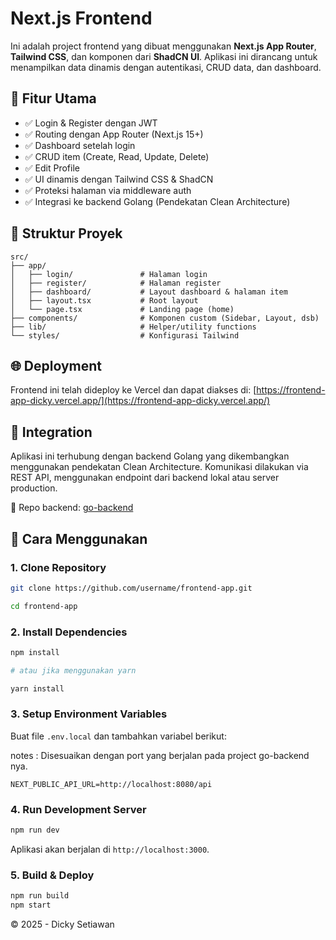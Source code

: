 # Next.js Frontend

Ini adalah project frontend yang dibuat menggunakan **Next.js App Router**, **Tailwind CSS**, dan komponen dari **ShadCN UI**. Aplikasi ini dirancang untuk menampilkan data dinamis dengan autentikasi, CRUD data, dan dashboard.

## 🔧 Fitur Utama

- ✅ Login & Register dengan JWT
- ✅ Routing dengan App Router (Next.js 15+)
- ✅ Dashboard setelah login
- ✅ CRUD item (Create, Read, Update, Delete)
- ✅ Edit Profile
- ✅ UI dinamis dengan Tailwind CSS & ShadCN
- ✅ Proteksi halaman via middleware auth
- ✅ Integrasi ke backend Golang (Pendekatan Clean Architecture)

## 🧱 Struktur Proyek

```
src/
├── app/
│   ├── login/               # Halaman login
│   ├── register/            # Halaman register
│   ├── dashboard/           # Layout dashboard & halaman item
│   ├── layout.tsx           # Root layout
│   └── page.tsx             # Landing page (home)
├── components/              # Komponen custom (Sidebar, Layout, dsb)
├── lib/                     # Helper/utility functions
└── styles/                  # Konfigurasi Tailwind
```

## 🌐 Deployment

Frontend ini telah dideploy ke Vercel dan dapat diakses di:
[https://frontend-app-dicky.vercel.app/](https://frontend-app-dicky.vercel.app/)

## 🔗 Integration

Aplikasi ini terhubung dengan backend Golang yang dikembangkan menggunakan pendekatan Clean Architecture. Komunikasi dilakukan via REST API, menggunakan endpoint dari backend lokal atau server production.

🔗 Repo backend: [go-backend](https://github.com/dickysetiawan031000/go-backend)


## 🚀 Cara Menggunakan

### 1. Clone Repository

```bash
git clone https://github.com/username/frontend-app.git

cd frontend-app 
```

### 2. Install Dependencies

```bash
npm install

# atau jika menggunakan yarn

yarn install
```

### 3. Setup Environment Variables

Buat file `.env.local` dan tambahkan variabel berikut:

notes : Disesuaikan dengan port yang berjalan pada project go-backend nya.

```env
NEXT_PUBLIC_API_URL=http://localhost:8080/api
```

### 4. Run Development Server

```bash
npm run dev
```

Aplikasi akan berjalan di `http://localhost:3000`.

### 5. Build & Deploy

```bash
npm run build
npm start
```


© 2025 - Dicky Setiawan
